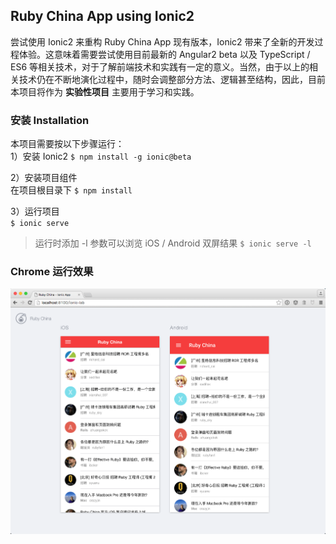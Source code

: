 ## Ruby China App using Ionic2
尝试使用 Ionic2 来重构 Ruby China App 现有版本，Ionic2 带来了全新的开发过程体验。这意味着需要尝试使用目前最新的 Angular2 beta 以及 TypeScript / ES6 等相关技术，对于了解前端技术和实践有一定的意义。当然，由于以上的相关技术仍在不断地演化过程中，随时会调整部分方法、逻辑甚至结构，因此，目前本项目将作为 **实验性项目** 主要用于学习和实践。

### 安装 Installation

本项目需要按以下步骤运行：  
1）安装 Ionic2
`$ npm install -g ionic@beta`

2）安装项目组件  
在项目根目录下 `$ npm install`

3）运行项目  
`$ ionic serve`
> 运行时添加 -l 参数可以浏览 iOS / Android 双屏结果 `$ ionic serve -l`

### Chrome 运行效果
![Chrome 运行效果](docs/images/chrome_screen.png)
